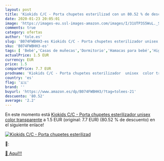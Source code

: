 ```yaml
---
layout: post
title: 'Kiokids C/C - Porta chupetes esterilizad con un 80.52 % de descuento'
date: 2020-01-23 20:05:01
image: 'https://images-eu.ssl-images-amazon.com/images/I/31UTP3S5WuL._SL400_.jpg'
comments: true
category: ofertas
author: 'tole.es'
slug: 'B074FWBHH3-es Kiokids C/C - Porta chupetes esterilizador unisex color...'
sku: 'B074FWBHH3-es'
tags: [ 'Bebé','Casas de muñecas','Dormitorio','Hamacas para bebé','Higiene','Higiene y cuidado','Hogar y cocina','Juguetes','Juguetes y juegos','Kits de higiene','Moldes y bandejas para hielo','Muebles para bebé','Muñecas y accesorios','Seguridad','Utensilios de bar','Utensilios de cocina','Vigilabebés','chupetes', ]
actualPrice: 1.5 EUR
currency: EUR
price: 1.5
comparePrice: 7.7 EUR
prodname: 'Kiokids C/C - Porta chupetes esterilizador  unisex  color transparente'
country: 'es'
flag: '🇪🇸'
brand: ''
buyurl: 'https://www.amazon.es/dp/B074FWBHH3/?tag=tolees-21'
descuento: '80.52'
average: '2.2'
---
```


En este momento está [Kiokids C/C - Porta chupetes esterilizador  unisex  color transparente](https://www.amazon.es/dp/B074FWBHH3/?tag=tolees-21) a 1.5 EUR (original: 7.7 EUR) (80.52 %  de descuento) en el siguiente enlace!

[![Kiokids C/C - Porta chupetes esterilizad](https://images-eu.ssl-images-amazon.com/images/I/31UTP3S5WuL._SL400_.jpg)](https://www.amazon.es/dp/B074FWBHH3/?tag=tolees-21)

🔎:


[🛒 Aquí!!!](https://www.amazon.es/dp/B074FWBHH3/?tag=tolees-21)
